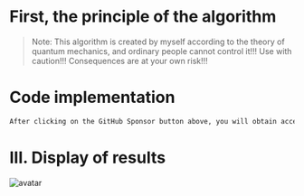 #  First, the principle of the algorithm 

>  Note: This algorithm is created by myself according to the theory of quantum mechanics, and ordinary people cannot control it!!! Use with caution!!! Consequences are at your own risk!!! 

#  Code implementation 

  ```python  
After clicking on the GitHub Sponsor button above, you will obtain access permissions to my private code repository ( https://github.com/slowlon/my_code_bar ) to view this blog code. By searching the code number of this blog, you can find the code you need, code number is: 2024020309574215186
  ```  
#  III. Display of results 

 ![avatar]( 2020090720321043.png) 

